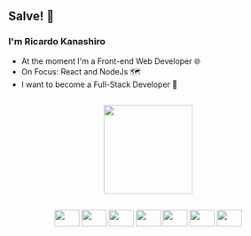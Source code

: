 ## Salve! 👋

### I'm Ricardo Kanashiro

- At the moment I'm a Front-end Web Developer 🌐
- On Focus: React and NodeJs 🗺️
- I want to become a Full-Stack Developer 🔭

##

<div align="center">
    <img height='160em' src='https://github-readme-stats-git-master-ricardokanashiro.vercel.app/api/top-langs/?username=ricardokanashiro&layout=compact&theme=tokyonight&hide_progress=true'>
</div>

##

<div align="center">
    <img src="https://cdn.jsdelivr.net/gh/devicons/devicon@latest/icons/nodejs/nodejs-original.svg" height='30' width="45px" />
    <img src="https://cdn.jsdelivr.net/gh/devicons/devicon/icons/react/react-original.svg" height='30' width="45px" />
    <img src="https://cdn.jsdelivr.net/gh/devicons/devicon/icons/javascript/javascript-original.svg" height='30' width="45px" />
    <img src="https://cdn.jsdelivr.net/gh/devicons/devicon/icons/html5/html5-original.svg" height='30' width="45px"/>
    <img src="https://cdn.jsdelivr.net/gh/devicons/devicon/icons/css3/css3-original.svg" height='30' width="45px" />
    <img src="https://cdn.jsdelivr.net/gh/devicons/devicon/icons/sass/sass-original.svg" height='30' width="45px" />
    <img src="https://cdn.jsdelivr.net/gh/devicons/devicon/icons/figma/figma-original.svg" height='30' width="45px" />
</div>
